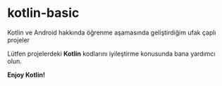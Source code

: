 # kotlin-basic
Kotlin ve Android hakkında öğrenme aşamasında geliştirdiğim ufak çaplı projeler

Lütfen projelerdeki <b>Kotlin</b> kodlarını iyileştirme konusunda bana yardımcı olun. 

<b>Enjoy Kotlin!</b>
